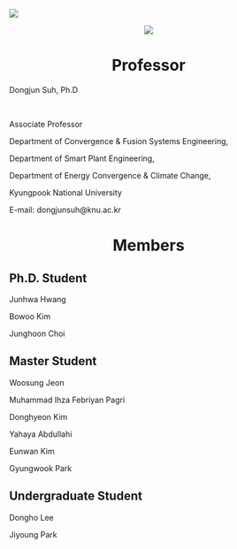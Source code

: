 
<a href="https://sites.google.com/site/knuscislab/home" target="_blank"><img src="https://img.shields.io/badge/SITE-333333?style=for-the-badge&logoColor=white"/></a>
<div align=center>
        <img src="https://capsule-render.vercel.app/api?type=waving&color=auto&height=200&section=header&text=SCISLAB&fontSize=90" />
</div>
<div align=center>
	<h1> Professor </h1>
	<div align=left>
		<p>Dongjun Suh, Ph.D</p>
		<br>
 		<p>Associate Professor</p>
  		<p>Department of Convergence & Fusion Systems Engineering,</p>
  		<p>Department of Smart Plant Engineering,</p>
  		<p>Department of Energy Convergence & Climate Change,</p>
  		<p>Kyungpook National University</p>
  		<p>E-mail: dongjunsuh@knu.ac.kr</p> 
	</div>
	<h1> Members </h1>
	<div align=left>
		<h2>Ph.D. Student </h2>
		<p>Junhwa Hwang</p>
		<p>Bowoo Kim</p>
		<p>Junghoon Choi</p>
		<h2>Master Student </h2>
  		<p>Woosung Jeon</p>
    		<p>Muhammad Ihza Febriyan Pagri</p>
      		<p>Donghyeon Kim</p>
    		<p>Yahaya Abdullahi</p>
      		<p>Eunwan Kim</p>
      		<p>Gyungwook Park</p>
	   	<h2>Undergraduate Student </h2>	
      		<p>Dongho Lee</p>
      		<p>Jiyoung Park</p>		
	</div>
